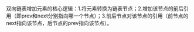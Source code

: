 双向链表增加元素的核心逻辑：1.将元素转换为链表节点；2.增加该节点的前后引用（即prev和next分别指向哪一个节点）；3.前后节点对该节点的引用（前节点的next指向该节点，后节点的prev指向该节点）。
